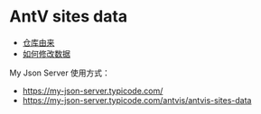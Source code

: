 # AntV sites data

- [仓库由来](https://github.com/antvis/gatsby-theme-antv/pull/240#issue-514022261)
- [如何修改数据](https://github.com/antvis/antvis.github.io/wiki/%E5%A6%82%E4%BD%95%E4%BF%AE%E6%94%B9%E5%90%84%E7%AB%99%E7%82%B9%E6%8E%A8%E5%B9%BF%E9%93%BE%E6%8E%A5)

My Json Server 使用方式：

- https://my-json-server.typicode.com/
- https://my-json-server.typicode.com/antvis/antvis-sites-data
